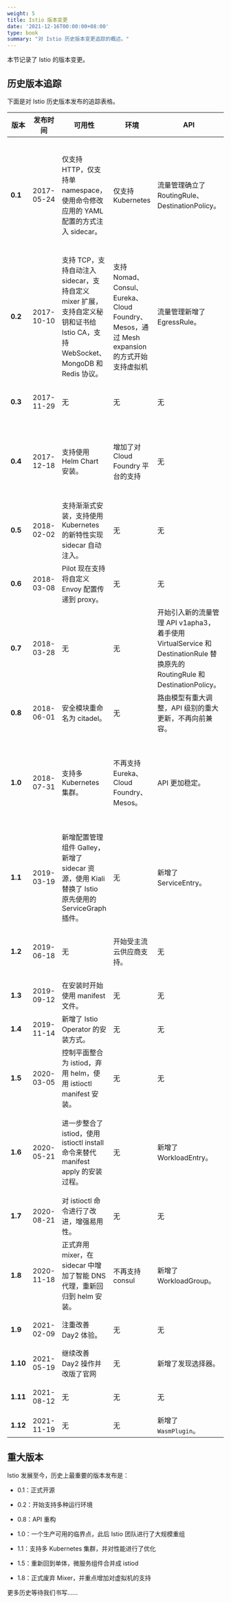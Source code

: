 ```yaml
---
weight: 5
title: Istio 版本变更
date: '2021-12-16T00:00:00+08:00'
type: book
summary: "对 Istio 历史版本变更追踪的概述。"
---
```


本节记录了 Istio 的版本变更。

## 历史版本追踪

下面是对 Istio 历史版本发布的追踪表格。

| **版本** | **发布时间** | **可用性**                                                   | **环境**                                                     | **API**                                                      | **性能**                 | **评论**                                                     |
| -------- | ------------ | ------------------------------------------------------------ | ------------------------------------------------------------ | ------------------------------------------------------------ | ------------------------ | ------------------------------------------------------------ |
| **0.1**  | 2017-05-24   | 仅支持 HTTP，仅支持单 namespace，使用命令修改应用的 YAML 配置的方式注入 sidecar。 | 仅支持 Kubernetes                                            | 流量管理确立了 RoutingRule、DestinationPolicy。               | 无                       | 正式开源，该版本发布时仅一个命令行工具。确立了功能范围和 sidecar 部署模式，确立的 Envoy 作为默认 sidecar proxy 的地位。 |
| **0.2**  | 2017-10-10   | 支持 TCP，支持自动注入 sidecar，支持自定义 mixer 扩展，支持自定义秘钥和证书给 Istio CA，支持 WebSocket、MongoDB 和 Redis 协议。 | 支持 Nomad、Consul、Eureka、Cloud Foundry、Mesos，通过 Mesh expansion 的方式开始支持虚拟机 | 流量管理新增了 EgressRule。                                   | 无                       | 近五个月时间才发布了新版本，对于一个新兴的开源项目来说时间过长。 |
| **0.3**  | 2017-11-29   | 无                                                           | 无                                                           | 无                                                           | 无                       | 无重大更新，主要承诺加快版本发布节奏为月度更新。             |
| **0.4**  | 2017-12-18   | 支持使用 Helm Chart 安装。                                   | 增加了对 Cloud Foundry 平台的支持                            | 无                                                           | 无                       | 距离上个版本发布仅 2 个多周，无重大更新，主要在平台和安装方式上增加了更多选项。 |
| **0.5**  | 2018-02-02   | 支持渐渐式安装，支持使用 Kubernetes 的新特性实现 sidecar 自动注入。 | 无                                                           | 无                                                           | 无                       | 主要增强易用性。                                             |
| **0.6**  | 2018-03-08   | Pilot 现在支持将自定义 Envoy 配置传递到 proxy。              | 无                                                           | 无                                                           | 无                       | 常规更新，无重大变更。                                       |
| **0.7**  | 2018-03-28   | 无                                                           | 无                                                           | 开始引入新的流量管理 API v1apha3，着手使用 VirtualService 和 DestinationRule 替换原先的 RoutingRule 和 DestinationPolicy。 | 无                       | 主要改进测试质量。                                           |
| **0.8**  | 2018-06-01   | 安全模块重命名为 citadel。                                   | 无                                                           | 路由模型有重大调整，API 级别的重大更新，不再向前兼容。       | 无                       | 变更之大堪称 1.0。                                           |
| **1.0**  | 2018-07-31   | 支持多 Kubernetes 集群。                                     | 不再支持 Eureka、Cloud Foundry、Mesos。                      | API 更加稳定。                                               | 做了大量优化。           | 响应社区对 Istio 性能的质疑，优化了性能并出具了报告。虽然号称生产就绪，但是此时还没有充足的生产案例。 |
| **1.1**  | 2019-03-19   | 新增配置管理组件 Galley，新增了 sidecar 资源，使用 Kiali 替换了 Istio 原先使用的 ServiceGraph 插件。 | 无                                                           | 新增了 ServiceEntry。                                        | 在大企业中应用遇到瓶颈。 | API 更加稳定，支持多 Kubernetes 集群，号称“企业就绪”。       |
| **1.2**  | 2019-06-18   | 无                                                           | 开始受主流云供应商支持。                                     | 无                                                           | 无                       | 主要改进发布机制，成立了多个与测试、发布相关的工作组。       |
| **1.3**  | 2019-09-12   | 在安装时开始使用 manifest 文件。                             | 无                                                           | 无                                                           | 无                       | 常规更新，主要是优化用户体验。                               |
| **1.4**  | 2019-11-14   | 新增了 Istio Operator 的安装方式。                           | 无                                                           | 无                                                           | 无                       | 优化 Istio 的用户体验，提高 Istio 的性能。                   |
| **1.5**  | 2020-03-05   | 控制平面整合为 istiod，弃用 helm，使用 istioctl manifest 安装。 | 无                                                           | 无                                                           | 无                       | 回归单体架构，支持 WebAssembly 扩展。                        |
| **1.6**  | 2020-05-21   | 进一步整合了 istiod，使用 istioctl install 命令来替代 manifest apply 的安装过程。 | 无                                                           | 新增了 WorkloadEntry。                                       | 无                       | 迈向极简主义，Istiod 更加完整，也彻底移除了 Citadel、Sidecar Injector 和 Galley。 |
| **1.7**  | 2020-08-21   | 对 istioctl 命令进行了改进，增强易用性。                     | 无                                                           | 无                                                           | 无                       | 增强易用性。                                                 |
| **1.8**  | 2020-11-18   | 正式弃用 mixer，在 sidecar 中增加了智能 DNS 代理，重新回归到 helm 安装。 | 不再支持 consul                                              | 新增了 WorkloadGroup。                                       | 无                       | 进一步完善了对虚拟机的支持。                                 |
| **1.9**  | 2021-02-09   | 注重改善 Day2 体验。                                         | 无                                                           | 无                                                           | 无                       | 没有重大功能，主要是稳定 API。                               |
| **1.10** | 2021-05-19 | 继续改善 Day2 操作并改版了官网 | 无 |新增了发现选择器。|无 | 通过引入发现选择器进一步优化了性能。|
| **1.11** | 2021-08-12 | 无 | 无 | 无 | 无 |CNI 插件取代了 `istio-init` 容器。|
|**1.12**|2021-11-19 | 无 | 无 | 新增了 `WasmPlugin`。 | 无 |新增了 WASM 插件管理器。|

## 重大版本

Istio 发展至今，历史上最重要的版本发布是：

- 0.1：正式开源
- 0.2：开始支持多种运行环境
- 0.8：API 重构
- 1.0：一个生产可用的临界点，此后 Istio 团队进行了大规模重组
- 1.1：支持多 Kubernetes 集群，并对性能进行了优化

- 1.5：重新回到单体，微服务组件合并成 istiod
- 1.8：正式废弃 Mixer，并重点增加对虚拟机的支持

更多历史等待我们书写……